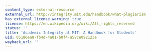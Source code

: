 ```yaml
---
content_type: external-resource
external_url: http://integrity.mit.edu/handbook/what-plagiarism
has_external_license_warning: true
license: https://en.wikipedia.org/wiki/All_rights_reserved
status: ''
title: 'Academic Integrity at MIT: A Handbook for Students'
uid: 05186ea8-fb4d-4a01-b0f4-a58ce092123e
wayback_url: ''
---
```

